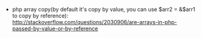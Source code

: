 * php array copy(by default it's copy by value, you can use $arr2 = &$arr1 to copy by reference): http://stackoverflow.com/questions/2030906/are-arrays-in-php-passed-by-value-or-by-reference
